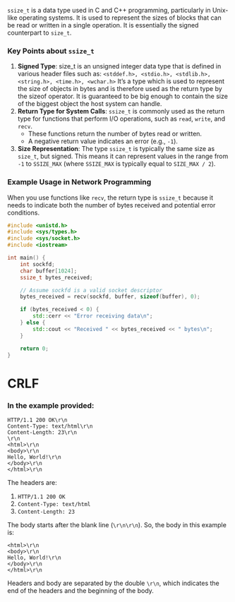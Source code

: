 `ssize_t` is a data type used in C and C++ programming, particularly in Unix-like operating systems. It is used to represent the sizes of blocks that can be read or written in a single operation. It is essentially the signed counterpart to `size_t`.

### Key Points about `ssize_t`

1. **Signed Type**: size_t is an unsigned integer data type that is defined in various header files such as: `<stddef.h>, <stdio.h>, <stdlib.h>, <string.h>, <time.h>, <wchar.h>` It’s a type which is used to represent the size of objects in bytes and is therefore used as the return type by the sizeof operator. It is guaranteed to be big enough to contain the size of the biggest object the host system can handle.
2. **Return Type for System Calls**: `ssize_t` is commonly used as the return type for functions that perform I/O operations, such as `read`, `write`, and `recv`.
   - These functions return the number of bytes read or written.
   - A negative return value indicates an error (e.g., `-1`).
3. **Size Representation**: The type `ssize_t` is typically the same size as `size_t`, but signed. This means it can represent values in the range from `-1` to `SSIZE_MAX` (where `SSIZE_MAX` is typically equal to `SIZE_MAX / 2`).

### Example Usage in Network Programming

When you use functions like `recv`, the return type is `ssize_t` because it needs to indicate both the number of bytes received and potential error conditions.

```cpp
#include <unistd.h>
#include <sys/types.h>
#include <sys/socket.h>
#include <iostream>

int main() {
    int sockfd;
    char buffer[1024];
    ssize_t bytes_received;

    // Assume sockfd is a valid socket descriptor
    bytes_received = recv(sockfd, buffer, sizeof(buffer), 0);

    if (bytes_received < 0) {
        std::cerr << "Error receiving data\n";
    } else {
        std::cout << "Received " << bytes_received << " bytes\n";
    }

    return 0;
}
```

# CRLF

### In the example provided:

```
HTTP/1.1 200 OK\r\n
Content-Type: text/html\r\n
Content-Length: 23\r\n
\r\n
<html>\r\n
<body>\r\n
Hello, World!\r\n
</body>\r\n
</html>\r\n
```

The headers are:

1. `HTTP/1.1 200 OK`
2. `Content-Type: text/html`
3. `Content-Length: 23`

The body starts after the blank line (`\r\n\r\n`). So, the body in this example is:

```
<html>\r\n
<body>\r\n
Hello, World!\r\n
</body>\r\n
</html>\r\n
```

Headers and body are separated by the double `\r\n`, which indicates the end of the headers and the beginning of the body.
